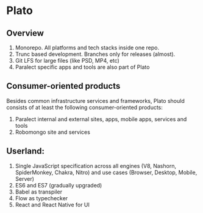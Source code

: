 # Plato

## Overview

1. Monorepo. All platforms and tech stacks inside one repo. 
2. Trunc based development. Branches only for releases (almost).
3. Git LFS for large files (like PSD, MP4, etc)
4. Paralect specific apps and tools are also part of Plato

## Consumer-oriented products

Besides common infrastructure services and frameworks, Plato should 
consists of at least the following consumer-oriented products:

1. Paralect internal and external sites, apps, mobile apps, services and tools
2. Robomongo site and services


## Userland:

1. Single JavaScript specification across all engines (V8, Nashorn, SpiderMonkey, Chakra, Nitro) and use cases (Browser, Desktop, Mobile, Server)
2. ES6 and ES7 (gradually upgraded)
3. Babel as transpiler
4. Flow as typechecker
5. React and React Native for UI 
